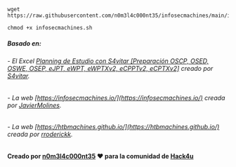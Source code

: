 ```shell
wget https://raw.githubusercontent.com/n0m3l4c000nt35/infosecmachines/main/infosecmachines.sh
```

```shell
chmod +x infosecmachines.sh
```

##### Basado en:
###### - El Excel [Planning de Estudio con S4vitar [Preparación OSCP, OSED, OSWE, OSEP, eJPT, eWPT, eWPTXv2, eCPPTv2, eCPTXv2]](https://docs.google.com/spreadsheets/d/1dzvaGlT_0xnT-PGO27Z_4prHgA8PHIpErmoWdlUrSoA/edit#gid=0) creado por [S4vitar](https://github.com/s4vitar).
###### - La web [https://infosecmachines.io/](https://infosecmachines.io/) creada por [JavierMolines](https://github.com/JavierMolines/).
###### - La web [https://htbmachines.github.io/](https://htbmachines.github.io/) creada por [rroderickk](https://github.com/rroderickk).

#### Creado por [n0m3l4c000nt35](https://github.com/n0m3l4c000nt35) ♥ para la comunidad de [Hack4u](https://hack4u.io/)
